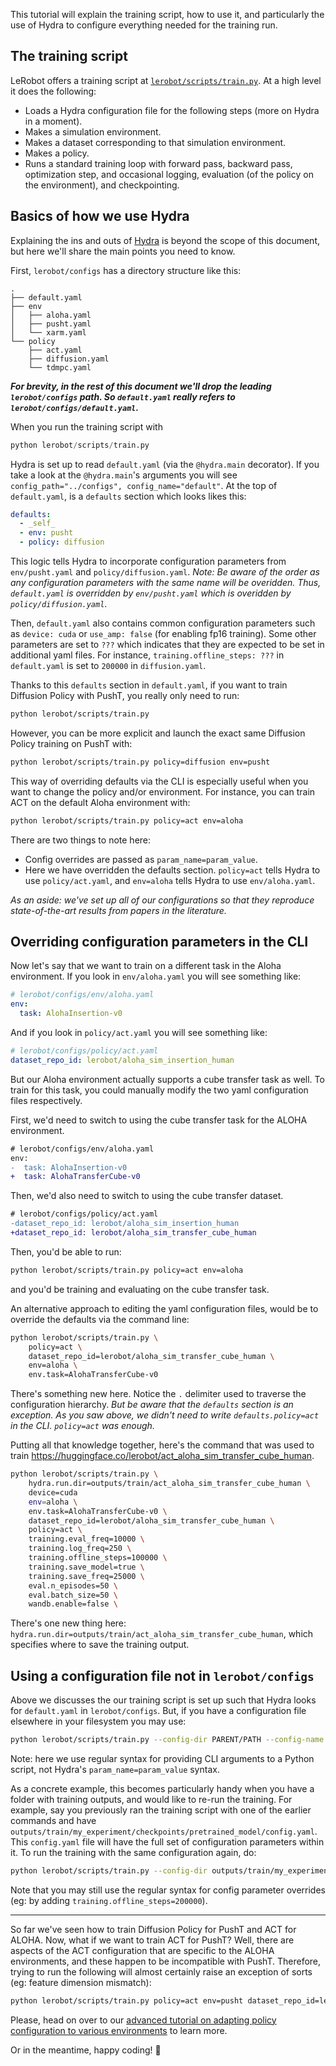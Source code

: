 This tutorial will explain the training script, how to use it, and particularly the use of Hydra to configure everything needed for the training run.

## The training script

LeRobot offers a training script at [`lerobot/scripts/train.py`](../../lerobot/scripts/train.py). At a high level it does the following:

- Loads a Hydra configuration file for the following steps (more on Hydra in a moment).
- Makes a simulation environment.
- Makes a dataset corresponding to that simulation environment.
- Makes a policy.
- Runs a standard training loop with forward pass, backward pass, optimization step, and occasional logging, evaluation (of the policy on the environment), and checkpointing.

## Basics of how we use Hydra

Explaining the ins and outs of [Hydra](https://hydra.cc/docs/intro/) is beyond the scope of this document, but here we'll share the main points you need to know.

First, `lerobot/configs` has a directory structure like this:

```
.
├── default.yaml
├── env
│   ├── aloha.yaml
│   ├── pusht.yaml
│   └── xarm.yaml
└── policy
    ├── act.yaml
    ├── diffusion.yaml
    └── tdmpc.yaml
```

**_For brevity, in the rest of this document we'll drop the leading `lerobot/configs` path. So `default.yaml` really refers to `lerobot/configs/default.yaml`._**

When you run the training script with

```python
python lerobot/scripts/train.py
```

Hydra is set up to read `default.yaml` (via the `@hydra.main` decorator). If you take a look at the `@hydra.main`'s arguments you will see `config_path="../configs", config_name="default"`. At the top of `default.yaml`, is a `defaults` section which looks likes this:

```yaml
defaults:
  - _self_
  - env: pusht
  - policy: diffusion
```

This logic tells Hydra to incorporate configuration parameters from `env/pusht.yaml` and `policy/diffusion.yaml`. _Note: Be aware of the order as any configuration parameters with the same name will be overidden. Thus, `default.yaml` is overridden by `env/pusht.yaml`  which is overidden by `policy/diffusion.yaml`_.

Then, `default.yaml` also contains common configuration parameters such as `device: cuda` or `use_amp: false` (for enabling fp16 training). Some other parameters are set to `???` which indicates that they are expected to be set in additional yaml files. For instance, `training.offline_steps: ???` in `default.yaml` is set to `200000` in `diffusion.yaml`.

Thanks to this `defaults` section in `default.yaml`, if you want to train Diffusion Policy with PushT, you really only need to run:

```bash
python lerobot/scripts/train.py
```

However, you can be more explicit and launch the exact same Diffusion Policy training on PushT with:

```bash
python lerobot/scripts/train.py policy=diffusion env=pusht
```

This way of overriding defaults via the CLI is especially useful when you want to change the policy and/or environment. For instance, you can train ACT on the default Aloha environment with:

```bash
python lerobot/scripts/train.py policy=act env=aloha
```

There are two things to note here:
- Config overrides are passed as `param_name=param_value`.
- Here we have overridden the defaults section. `policy=act` tells Hydra to use `policy/act.yaml`, and `env=aloha` tells Hydra to use `env/aloha.yaml`.

_As an aside: we've set up all of our configurations so that they reproduce state-of-the-art results from papers in the literature._

## Overriding configuration parameters in the CLI

Now let's say that we want to train on a different task in the Aloha environment. If you look in `env/aloha.yaml` you will see something like:

```yaml
# lerobot/configs/env/aloha.yaml
env:
  task: AlohaInsertion-v0
```

And if you look in `policy/act.yaml` you will see something like:

```yaml
# lerobot/configs/policy/act.yaml
dataset_repo_id: lerobot/aloha_sim_insertion_human
```

But our Aloha environment actually supports a cube transfer task as well. To train for this task, you could manually modify the two yaml configuration files respectively.

First, we'd need to switch to using the cube transfer task for the ALOHA environment.

```diff
# lerobot/configs/env/aloha.yaml
env:
-  task: AlohaInsertion-v0
+  task: AlohaTransferCube-v0
```

Then, we'd also need to switch to using the cube transfer dataset.

```diff
# lerobot/configs/policy/act.yaml
-dataset_repo_id: lerobot/aloha_sim_insertion_human
+dataset_repo_id: lerobot/aloha_sim_transfer_cube_human
```

Then, you'd be able to run:

```bash
python lerobot/scripts/train.py policy=act env=aloha
```

and you'd be training and evaluating on the cube transfer task.

An alternative approach to editing the yaml configuration files, would be to override the defaults via the command line:

```bash
python lerobot/scripts/train.py \
    policy=act \
    dataset_repo_id=lerobot/aloha_sim_transfer_cube_human \
    env=aloha \
    env.task=AlohaTransferCube-v0
```

There's something new here. Notice the `.` delimiter used to traverse the configuration hierarchy. _But be aware that the `defaults` section is an exception. As you saw above, we didn't need to write `defaults.policy=act` in the CLI. `policy=act` was enough._

Putting all that knowledge together, here's the command that was used to train https://huggingface.co/lerobot/act_aloha_sim_transfer_cube_human.

```bash
python lerobot/scripts/train.py \
    hydra.run.dir=outputs/train/act_aloha_sim_transfer_cube_human \
    device=cuda
    env=aloha \
    env.task=AlohaTransferCube-v0 \
    dataset_repo_id=lerobot/aloha_sim_transfer_cube_human \
    policy=act \
    training.eval_freq=10000 \
    training.log_freq=250 \
    training.offline_steps=100000 \
    training.save_model=true \
    training.save_freq=25000 \
    eval.n_episodes=50 \
    eval.batch_size=50 \
    wandb.enable=false \
```

There's one new thing here: `hydra.run.dir=outputs/train/act_aloha_sim_transfer_cube_human`, which specifies where to save the training output.

## Using a configuration file not in `lerobot/configs`

Above we discusses the our training script is set up such that Hydra looks for `default.yaml` in `lerobot/configs`. But, if you have a configuration file elsewhere in your filesystem you may use:

```bash
python lerobot/scripts/train.py --config-dir PARENT/PATH --config-name FILE_NAME_WITHOUT_EXTENSION
```

Note: here we use regular syntax for providing CLI arguments to a Python script, not Hydra's `param_name=param_value` syntax.

As a concrete example, this becomes particularly handy when you have a folder with training outputs, and would like to re-run the training. For example, say you previously ran the training script with one of the earlier commands and have `outputs/train/my_experiment/checkpoints/pretrained_model/config.yaml`. This `config.yaml` file will have the full set of configuration parameters within it. To run the training with the same configuration again, do:

```bash
python lerobot/scripts/train.py --config-dir outputs/train/my_experiment/checkpoints/last/pretrained_model --config-name config
```

Note that you may still use the regular syntax for config parameter overrides (eg: by adding `training.offline_steps=200000`).

---

So far we've seen how to train Diffusion Policy for PushT and ACT for ALOHA. Now, what if we want to train ACT for PushT? Well, there are aspects of the ACT configuration that are specific to the ALOHA environments, and these happen to be incompatible with PushT. Therefore, trying to run the following will almost certainly raise an exception of sorts (eg: feature dimension mismatch):

```bash
python lerobot/scripts/train.py policy=act env=pusht dataset_repo_id=lerobot/pusht
```

Please, head on over to our [advanced tutorial on adapting policy configuration to various environments](./advanced/train_act_pusht/train_act_pusht.md) to learn more.

Or in the meantime, happy coding! 🤗
